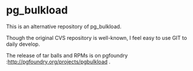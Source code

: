 pg_bulkload
===========

This is an alternative repository of pg_bulkload.

Though the original CVS repository  is well-known, I feel easy to use GIT to daily develop.

The release of tar balls and RPMs is on pgfoundry :http://pgfoundry.org/projects/pgbulkload .



